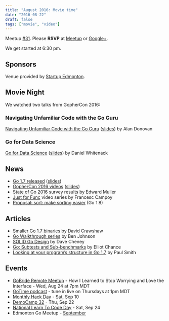 ```yaml
---
title: "August 2016: Movie time"
date: "2016-08-22"
draft: false
tags: ["movie", "video"]
---
```

Meetup [#31](https://github.com/edmontongo/presentations/issues/48). Please **RSVP** at [Meetup](https://www.meetup.com/startupedmonton/events/231587723/) or [Google+](https://plus.google.com/events/cjq60em8kdig3le1167etu7fgi8?authkey=CLq6mvKwxrmR7gE).

We get started at 6:30 pm.

## Sponsors

Venue provided by [Startup Edmonton](https://www.startupedmonton.com/).

## Movie Night

We watched two talks from GopherCon 2016:

### Navigating Unfamiliar Code with the Go Guru

[Navigating Unfamiliar Code with the Go Guru](https://www.youtube.com/watch?v=ak97oH0D6fI) ([slides](https://github.com/gophercon/2016-talks/tree/main/AlanDonovan-GoGuru)) by Alan Donovan

### Go for Data Science

[Go for Data Science](https://www.youtube.com/watch?v=D5tDubyXLrQ) ([slides](https://github.com/gophercon/2016-talks/tree/main/DanielWhitenack-GoForDataScience)) by Daniel Whitenack

## News

- [Go 1.7 released](https://blog.golang.org/go1.7) ([slides](https://github.com/bradfitz/talk-2016-08-16-seattle-go-1.7/go1.7.slide))
- [GopherCon 2016 videos](https://www.youtube.com/playlist?list=PL2ntRZ1ySWBdliXelGAItjzTMxy2WQh0P) ([slides](https://github.com/gophercon/2016-talks))
- [State of Go 2016](https://github.com/freeformz/talks/20160712_gophercon/talk.slide) survey results by Edward Muller
- [Just for Func](https://www.youtube.com/channel/UC_BzFbxG2za3bp5NRRRXJSw) video series by Francesc Campoy
- [Proposal: sort: make sorting easier](https://github.com/golang/go/issues/16721) (Go 1.8)

## Articles

- [Smaller Go 1.7 binaries](https://blog.golang.org/go1.7-binary-size) by David Crawshaw
- [Go Walkthrough series](https://medium.com/@benbjohnson) by Ben Johnson
- [SOLID Go Design](https://dave.cheney.net/2016/08/20/solid-go-design) by Dave Cheney
- [Go: Subtests and Sub-benchmarks](https://elliot.land/go-subtests-and-sub-benchmarks) by Elliot Chance
- [Looking at your program’s structure in Go 1.7](https://pauladamsmith.com/blog/2016/08/go-1.7-ssa.html) by Paul Smith

## Events

- [GoBride Remote Meetup](https://www.meetup.com/gobridge/events/233067903/) - How I Learned to Stop Worrying and Love the Interface - Wed, Aug 24 at 7pm MDT
- [GoTime podcast](https://changelog.com/gotime/) - tune in live on Thursdays at 1pm MDT
- [Monthly Hack Day](https://www.meetup.com/startupedmonton/events/231796693/) - Sat, Sep 10
- [DemoCamp 32](https://www.meetup.com/startupedmonton/events/231175235/) - Thu, Sep 22
- [National Learn To Code Day](https://www.eventbrite.ca/e/edmonton-national-learn-to-code-day-2016-interactive-stories-game-making-with-html-css-on-september-tickets-26414846517) - Sat, Sep 24
- Edmonton Go Meetup - [September](/meetup/2016-09/)
